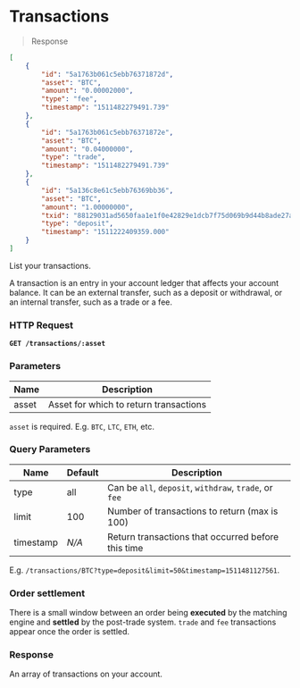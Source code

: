 # Transactions

> Response

```json
[
    {
        "id": "5a1763b061c5ebb76371872d",
        "asset": "BTC",
        "amount": "0.00002000",
        "type": "fee",
        "timestamp": "1511482279491.739"
    },
    {
        "id": "5a1763b061c5ebb76371872e",
        "asset": "BTC",
        "amount": "0.04000000",
        "type": "trade",
        "timestamp": "1511482279491.739"
    },
    {
        "id": "5a136c8e61c5ebb76369bb36",
        "asset": "BTC",
        "amount": "1.00000000",
        "txid": "88129031ad5650faa1e1f0e42829e1dcb7f75d069b9d44b8ade27a2d3ab868bd",
        "type": "deposit",
        "timestamp": "1511222409359.000"
    }
]
```

List your transactions.

A transaction is an entry in your account ledger that affects your account balance. It can be an external transfer, such as a deposit or withdrawal, or an internal transfer, such as a trade or a fee.

### HTTP Request

**`GET /transactions/:asset`**

### Parameters

Name | Description
--------- | -------
asset | Asset for which to return transactions

`asset` is required. E.g. `BTC`, `LTC`, `ETH`, etc.

### Query Parameters

Name | Default | Description
---------- | ---- | -------
type | all | Can be `all`, `deposit`, `withdraw`, `trade`, or `fee`
limit | 100 | Number of transactions to return (max is 100)
timestamp | *N/A* | Return transactions that occurred before this time

E.g. `/transactions/BTC?type=deposit&limit=50&timestamp=1511481127561`.

### Order settlement

There is a small window between an order being **executed** by the matching engine and **settled** by the post-trade system. `trade` and `fee` transactions appear once the order is settled.

### Response

An array of transactions on your account.